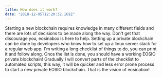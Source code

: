 ```yaml
---
title: How does it work?
date: "2018-12-05T12:20:32.169Z"
---
```


Starting a new blockchain requires knowledge in many different fields and there are lots of decisions to be made along the way. Don't get that discourage you, eosinabox is here to help. Setting up a private blockchain can be done by developers who know how to set up a linux server stack for a regular web app. I'm writing a long checklist of things to do, you can print it and follow along. Once the list is done, you should have a working EOSIO private blockchain! Gradually I will convert parts of the checklist to automated scripts, this way, it will be quicker and less error prone process to start a new private EOSIO blockchain. That is the vision of eosinabox!